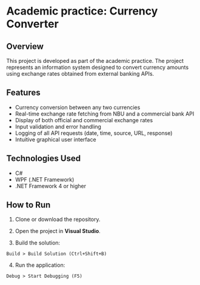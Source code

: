 # Academic practice: Currency Converter

## Overview

This project is developed as part of the academic practice. The project represents an information system designed to convert currency amounts using exchange rates obtained from external banking APIs.

## Features

- Currency conversion between any two currencies
- Real-time exchange rate fetching from NBU and a commercial bank API
- Display of both official and commercial exchange rates
- Input validation and error handling
- Logging of all API requests (date, time, source, URL, response)
- Intuitive graphical user interface

## Technologies Used

- C#
- WPF (.NET Framework)
- .NET Framework 4 or higher

## How to Run

1. Clone or download the repository.

2. Open the project in **Visual Studio**.

3. Build the solution:
```
Build > Build Solution (Ctrl+Shift+B)
```

4. Run the application:
```
Debug > Start Debugging (F5)
```
